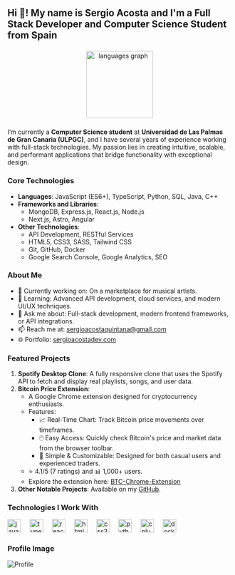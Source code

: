 <h2 align="left">Hi 👋! My name is Sergio Acosta and I'm a Full Stack Developer and Computer Science Student from Spain</h2>

###

<div align="center">
  <img src="https://github-readme-stats.vercel.app/api/top-langs?username=SergioAcostaTer&locale=en&hide_title=false&layout=compact&card_width=320&langs_count=5&theme=dracula&hide_border=false" height="150" alt="languages graph"  />
</div>

###

I’m currently a **Computer Science student** at **Universidad de Las Palmas de Gran Canaria (ULPGC)**, and I have several years of experience working with full-stack technologies. My passion lies in creating intuitive, scalable, and performant applications that bridge functionality with exceptional design.

### **Core Technologies**
- **Languages**: JavaScript (ES6+), TypeScript, Python, SQL, Java, C++
- **Frameworks and Libraries**:
  - MongoDB, Express.js, React.js, Node.js
  - Next.js, Astro, Angular
- **Other Technologies**:
  - API Development, RESTful Services
  - HTML5, CSS3, SASS, Tailwind CSS
  - Git, GitHub, Docker
  - Google Search Console, Google Analytics, SEO

### **About Me**
- 🔭 Currently working on: On a marketplace for musical artists.
- 🌱 Learning: Advanced API development, cloud services, and modern UI/UX techniques.
- 💬 Ask me about: Full-stack development, modern frontend frameworks, or API integrations.
- 📫 Reach me at: [sergioacostaquintana@gmail.com](mailto:sergioacostaquintana@gmail.com)
- 🌐 Portfolio: [sergioacostadev.com](https://sergioacostadev.com)

### **Featured Projects**
1. **Spotify Desktop Clone**: A fully responsive clone that uses the Spotify API to fetch and display real playlists, songs, and user data.
2. **Bitcoin Price Extension**:
   - A Google Chrome extension designed for cryptocurrency enthusiasts.
   - Features:
     - 📈 Real-Time Chart: Track Bitcoin price movements over timeframes.
     - 🖱️ Easy Access: Quickly check Bitcoin's price and market data from the browser toolbar.
     - 🔧 Simple & Customizable: Designed for both casual users and experienced traders.
   - ⭐ 4.1/5 (7 ratings) and 📊 1,000+ users.
   - Explore the extension here: [BTC-Chrome-Extension](https://github.com/SergioAcostaTer/BTC-Chrome-Extension)
3. **Other Notable Projects**: Available on my [GitHub](https://github.com/SergioAcostaTer).

### **Technologies I Work With**
<div align="left">
  <img src="https://cdn.jsdelivr.net/gh/devicons/devicon/icons/javascript/javascript-original.svg" height="30" alt="javascript logo"  />
  <img width="12" />
  <img src="https://cdn.jsdelivr.net/gh/devicons/devicon/icons/typescript/typescript-original.svg" height="30" alt="typescript logo"  />
  <img width="12" />
  <img src="https://cdn.jsdelivr.net/gh/devicons/devicon/icons/react/react-original.svg" height="30" alt="react logo"  />
  <img width="12" />
  <img src="https://cdn.jsdelivr.net/gh/devicons/devicon/icons/html5/html5-original.svg" height="30" alt="html5 logo"  />
  <img width="12" />
  <img src="https://cdn.jsdelivr.net/gh/devicons/devicon/icons/css3/css3-original.svg" height="30" alt="css3 logo"  />
  <img width="12" />
  <img src="https://cdn.jsdelivr.net/gh/devicons/devicon/icons/python/python-original.svg" height="30" alt="python logo"  />
  <img width="12" />
  <img src="https://cdn.jsdelivr.net/gh/devicons/devicon/icons/cplusplus/cplusplus-original.svg" height="30" alt="cplusplus logo"  />
  <img width="12" />
  <img src="https://cdn.jsdelivr.net/gh/devicons/devicon/icons/docker/docker-original.svg" height="30" alt="docker logo"  />
</div>

### **Profile Image**
![Profile](https://scontent-prg1-1.cdninstagram.com/v/t51.29350-15/464269471_3826302060991988_9113647997735149844_n.webp?stp=dst-jpg_e35&efg=eyJ2ZW5jb2RlX3RhZyI6ImltYWdlX3VybGdlbi4xNDQweDE4MDAuc2RyLmYyOTM1MC5kZWZhdWx0X2ltYWdlIn0&_nc_ht=scontent-prg1-1.cdninstagram.com&_nc_cat=108&_nc_ohc=ClnbrK-loAIQ7kNvgF0Wdt1&_nc_gid=28d80916c2b241c8b20874346059ddce&edm=AP4sbd4BAAAA&ccb=7-5&ig_cache_key=MzQ4NzI3NTgyODUxNjczMzE2Nw%3D%3D.3-ccb7-5&oh=00_AYB0_zTD6scdrAPg6TOmEu1VMXI_Bv_mFakgjskB0ALnDg&oe=674D2FCB&_nc_sid=7a9f4b)
